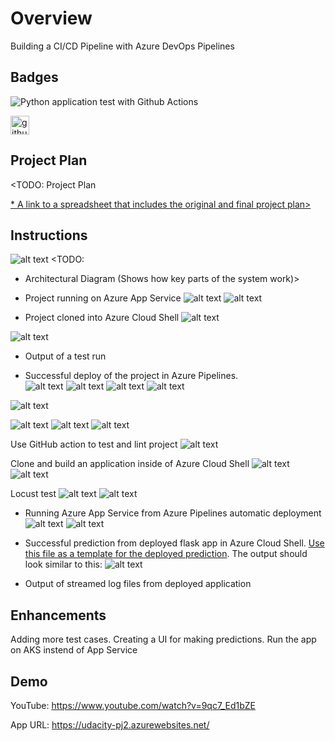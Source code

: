 # Overview

Building a CI/CD Pipeline with Azure DevOps Pipelines

## Badges

![Python application test with Github Actions](https://github.com/jfcb853/Udacity-DevOps-Azure-Project-2/workflows/Python%20application%20test%20with%20Github%20Actions/badge.svg)

<img width="30" height="30" src="https://img.icons8.com/ios-glyphs/30/github.png" alt="github"/>

## Project Plan
<TODO: Project Plan

[](https://trello.com/b/Ml1EjQ0K/udacityprj02)
[* A link to a spreadsheet that includes the original and final project plan>](https://docs.google.com/spreadsheets/d/e/2PACX-1vTG_T01eJ1RdxyhkhZ3O4B6UF5IwXHkApSERZkcUJBJ7rWSUTer0YjSEfdL9Fv4PNmFqsmx78V7CsMq/pubhtml?gid=1568358182&single=true)

## Instructions
![alt text](images/Architecture.png)
<TODO:  
* Architectural Diagram (Shows how key parts of the system work)>

* Project running on Azure App Service
![alt text](images/image.png) ![alt text](images/imageAppUrl.png)

* Project cloned into Azure Cloud Shell
![alt text](images/project_clone_az_csh.png)


![alt text](images/github-action.png) 

* Output of a test run

* Successful deploy of the project in Azure Pipelines.  
![alt text](images/azureDevOpsPipelines.png) 
![alt text](images/Yamlfile.png) 
![alt text](images/docker.png)
![alt text](images/azureDevOpsRelease.png)

![alt text](images/resource.png)

![alt text](images/BuildLog.png)
![alt text](images/Logs.png)
![alt text](images/deploymentcenter.png)


Use GitHub action to test and lint project 
![alt text](images/github-action-build.png)


Clone and build an application inside of Azure Cloud Shell
![alt text](images/project_clone_az_csh.png)
![alt text](images/Azure-Cloud-shell-Build.png)

Locust test
![alt text](images/locus-cmd.png)
![alt text](images/locust.png)

* Running Azure App Service from Azure Pipelines automatic deployment
![alt text](images/azureDevOpsPipeline-prj2.png) ![alt text](images/pipelinefile.png)

* Successful prediction from deployed flask app in Azure Cloud Shell.  [Use this file as a template for the deployed prediction](https://github.com/udacity/nd082-Azure-Cloud-DevOps-Starter-Code/blob/master/C2-AgileDevelopmentwithAzure/project/starter_files/flask-sklearn/make_predict_azure_app.sh).
The output should look similar to this:
![alt text](images/Result.png)

* Output of streamed log files from deployed application

> 

## Enhancements

Adding more test cases.
Creating a UI for making predictions.
Run the app on AKS instend of App Service

## Demo 

YouTube: https://www.youtube.com/watch?v=9qc7_Ed1bZE

App  URL: https://udacity-pj2.azurewebsites.net/


